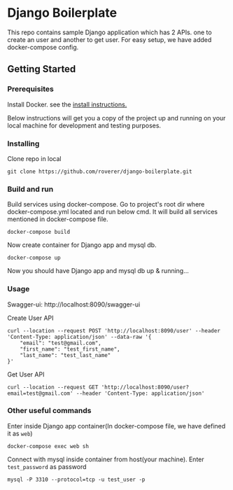 # Django Boilerplate

This repo contains sample Django application which has 2 APIs. one to create an user and another to get user.
For easy setup, we have added docker-compose config.

## Getting Started

### Prerequisites

Install Docker. see the [install instructions.](https://www.docker.com/get-started)

Below instructions will get you a copy of the project up and running on your local machine for development and testing purposes.

### Installing

Clone repo in local

```
git clone https://github.com/roverer/django-boilerplate.git
```

### Build and run

Build services using docker-compose. Go to project's root dir where docker-compose.yml located and run below cmd.
It will build all services mentioned in docker-compose file.

```
docker-compose build
```

Now create container for Django app and mysql db.

```
docker-compose up
```


Now you should have Django app and mysql db up & running...

### Usage

Swagger-ui: http://localhost:8090/swagger-ui

Create User API

```
curl --location --request POST 'http://localhost:8090/user' --header 'Content-Type: application/json' --data-raw '{
    "email": "test@gmail.com",
    "first_name": "test_first_name",
    "last_name": "test_last_name"
}'
```

Get User API

```
curl --location --request GET 'http://localhost:8090/user?email=test@gmail.com' --header 'Content-Type: application/json'
```

### Other useful commands

Enter inside Django app container(In docker-compose file, we have defined it as `web`)

```
docker-compose exec web sh
```

Connect with mysql inside container from host(your machine). Enter `test_password` as password

```
mysql -P 3310 --protocol=tcp -u test_user -p
```

